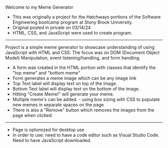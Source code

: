Welcome to my Meme Generator
- This was originally a project for the Hatchways portions of the Software Engineering bootcamp program at Stony Brook University.
- Original posted in private on 03/14/24
- HTML, CSS, and JavaScript were used to create program.

-------------------------------------------------------------
Project is a simple meme generator to showcase understanding of using JavaScript with HTML and CSS. The focus was on DOM (Document Object Model) Manipulation, event listening/handling, and form handling.
- A form was created in the HTML portion with classes that identify the "top meme" and "bottom meme"
- Form generates a meme image which can be any image link
- Top Text label will display text on top of the image.
- Bottom Text label will display text on the bottom of the image.
- Hitting "Create Meme!" will generate your meme.
- Multiple meme's can be added. - using box sizing with CSS to populate new memes in separate spaces on the page
- There is also a "Remove" button which removes the images from the page when clicked.

-------------------------------------------------------------
- Page is optomized for desktop use
- In order to use: need to have a code editor such as Visual Studio Code. Need to have JavaScript downloaded.